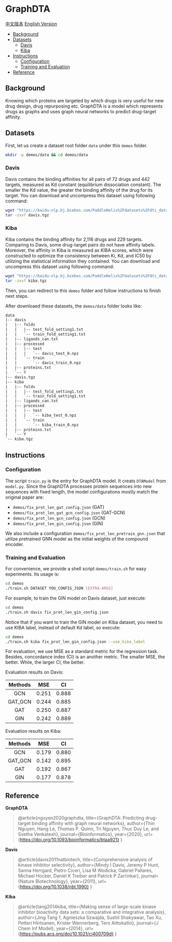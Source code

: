 # GraphDTA

[中文版本](./README_cn.md) [English Version](./README.md)

* [Background](#background)
* [Datasets](#datasets)
    * [Davis](#davis)
    * [Kiba](#kiba)
* [Instructions](#instructions)
    * [Configuration](#configuration)
    * [Training and Evaluation](#train-and-evaluation)
* [Reference](#reference)

## Background
Knowing which proteins are targeted by which drugs is very useful for new drug design, drug repurposing etc. GraphDTA is a model which represents drugs as graphs and uses graph neural networks to predict drug-target affinity.

## Datasets

First, let us create a dataset root folder `data` under this `demos` folder.

```sh
mkdir -p demos/data && cd demos/data
```

### Davis

Davis contains the binding affinities for all pairs of 72 drugs and 442 targets, measured as Kd constant (equilibrium dissociation constant). The smaller the Kd value, the greater the binding affinity of the drug for its target. You can download and uncompress this dataset using following command:

```sh
wget "https://baidu-nlp.bj.bcebos.com/PaddleHelix%2Fdatasets%2Fdti_datasets%2Fdavis.tgz" -O davis.tgz
tar -zxvf davis.tgz
```

### Kiba

Kiba contains the binding affinity for 2,116 drugs and 229 targets. Comparing to Davis, some drug-target pairs do not have affinity labels. Moreover, the affinity in Kiba is measured as KIBA scores, which were constructed to optimize the consistency between Ki, Kd, and IC50 by utilizing the statistical information they contained. You can download and uncompress this dataset using following command:

```sh
wget "https://baidu-nlp.bj.bcebos.com/PaddleHelix%2Fdatasets%2Fdti_datasets%2Fkiba.tgz" -O kiba.tgz
tar -zxvf kiba.tgz
```

Then, you can redirect to this `demos` folder and follow instructions to finish next steps.

After downloaed these datasets, the `demos/data` folder looks like:

```txt
data
|-- davis
|   |-- folds
|   |   |-- test_fold_setting1.txt
|   |   `-- train_fold_setting1.txt
|   |-- ligands_can.txt
|   |-- processed
|   |   |-- test
|   |   |   `-- davis_test_0.npz
|   |   `-- train
|   |       `-- davis_train_0.npz
|   |-- proteins.txt
|   `-- Y
|-- davis.tgz
|-- kiba
|   |-- folds
|   |   |-- test_fold_setting1.txt
|   |   `-- train_fold_setting1.txt
|   |-- ligands_can.txt
|   |-- processed
|   |   |-- test
|   |   |   `-- kiba_test_0.npz
|   |   `-- train
|   |       `-- kiba_train_0.npz
|   |-- proteins.txt
|   `-- Y
`-- kiba.tgz
```

## Instructions

### Configuration

The script `train.py` is the entry for GraphDTA model. It creats `DTAModel` from `model.py`. Since the GraphDTA processes protein sequences into new sequences with fixed length, the model configurations mostly match the original paper are:

* `demos/fix_prot_len_gat_config.json` (GAT)
* `demos/fix_prot_len_gat_gcn_config.json` (GAT-GCN)
* `demos/fix_prot_len_gcn_config.json` (GCN)
* `demos/fix_prot_len_gin_config.json` (GIN)

We also include a configuration `demos/fix_prot_len_pretrain_gnn.json` that utilize pretrained GNN model as the initial weights of the compound encoder.

### Training and Evaluation

For convenience, we provide a shell script `demos/train.sh` for easy experiments.
Its usage is:

```sh
cd demos
./train.sh DATASET YOU_CONFIG_JSON [EXTRA-ARGS]
```

For example, to train the GIN model on Davis dataset, just execute:

```sh
cd demos
./train.sh davis fix_prot_len_gin_config.json
```

Notice that if you want to train the GIN model on Kiba dataset, you need to use KIBA label, instead of default Kd label, so execute:

```sh
cd demos
./train.sh kiba fix_prot_len_gin_config.json --use_kiba_label
```

For evaluation, we use MSE as a standard metric for the regression task. Besides, concordance index (CI) is an another metric. The smaller MSE, the better. While, the larger CI, the better.

Evaluation results on Davis:

| Methods      |  MSE       | CI        |
| :--:         | :--:       | :--:      |
| GCN          | 0.251      | 0.888     |
| GAT_GCN      | 0.244      | 0.885     |
| GAT          | 0.250      | 0.887     |
| GIN          | 0.242      | 0.889     |

Evaluation results on Kiba:

| Methods      |  MSE       | CI        |
| :--:         | :--:       | :--:      |
| GCN          | 0.179      | 0.880     |
| GAT_GCN      | 0.142      | 0.895     |
| GAT          | 0.192      | 0.867     |
| GIN          | 0.177      | 0.878     |

## Reference

**GraphDTA**
> @article{nguyen2020graphdta,
  title={GraphDTA: Predicting drug-target binding affinity with graph neural networks},
  author={Thin Nguyen, Hang Le, Thomas P. Quinn, Tri Nguyen, Thuc Duy Le, and Svetha Venkatesh},
  journal={Bioinformatics},
  year={2020},
  url={https://doi.org/10.1093/bioinformatics/btaa921}
}

**Davis**
>@article{davis2011natbiotech,
  title={Comprehensive analysis of kinase inhibitor selectivity},
  author={Mindy I Davis, Jeremy P Hunt, Sanna Herrgard, Pietro Ciceri, Lisa M Wodicka, Gabriel Pallares, Michael Hocker, Daniel K Treiber and Patrick P Zarrinkar},
  journal={Nature Biotechnology},
  year={2011},
  url={https://doi.org/10.1038/nbt.1990}
}

**Kiba**
>@article{tang2014kiba,
  title={Making sense of large-scale kinase inhibitor bioactivity data sets: a comparative and integrative analysis},
  author={Jing Tang 1, Agnieszka Szwajda, Sushil Shakyawar, Tao Xu, Petteri Hintsanen, Krister Wennerberg, Tero Aittokallio},
  journal={J Chem Inf Model},
  year={2014},
  url={https://pubs.acs.org/doi/10.1021/ci400709d}
}
